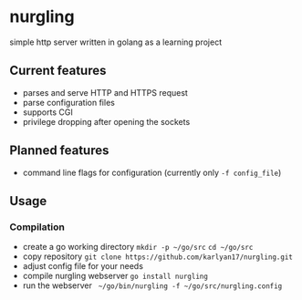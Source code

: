 # nurgling
simple http server written in golang as a learning project

## Current features
- parses and serve HTTP and HTTPS request
- parse configuration files 
- supports CGI
- privilege dropping after opening the sockets

## Planned features
- command line flags for configuration (currently only `-f config_file`)

## Usage
### Compilation
- create a go working directory
`mkdir -p ~/go/src`
`cd ~/go/src`
- copy repository
`git clone https://github.com/karlyan17/nurgling.git`
- adjust config file for your needs
- compile nurgling webserver
`go install nurgling`
- run the webserver
` ~/go/bin/nurgling -f ~/go/src/nurgling.config`
